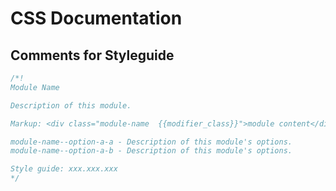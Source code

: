 # CSS Documentation

## Comments for Styleguide

```scss
/*!
Module Name

Description of this module.

Markup: <div class="module-name  {{modifier_class}}">module content</div>

module-name--option-a-a - Description of this module's options.
module-name--option-a-b - Description of this module's options.

Style guide: xxx.xxx.xxx
*/
```
